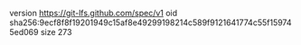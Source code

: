 version https://git-lfs.github.com/spec/v1
oid sha256:9ecf8f8f19201949c15af8e49299198214c589f9121641774c55f159745ed069
size 273
